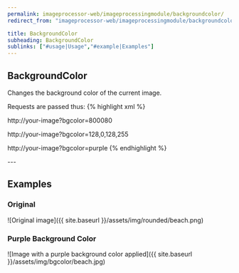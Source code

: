 ```yaml
---
permalink: imageprocessor-web/imageprocessingmodule/backgroundcolor/
redirect_from: "imageprocessor-web/imageprocessingmodule/backgroundcolor.html"

title: BackgroundColor
subheading: BackgroundColor
sublinks: ["#usage|Usage","#example|Examples"]
---
```

<section id="usage">

# BackgroundColor

Changes the background color of the current image.</p>

Requests are passed thus:
{% highlight xml %}
<!--Hex-->
http://your-image?bgcolor=800080
<!--RGBA-->
http://your-image?bgcolor=128,0,128,255
<!--Known Color-->
http://your-image?bgcolor=purple
{% endhighlight %}
</section>
---
<section id="example">

# Examples

### Original

![Original image]({{ site.baseurl }}/assets/img/rounded/beach.png)

### Purple Background Color

![Image with a purple background color applied]({{ site.baseurl }}/assets/img/bgcolor/beach.jpg)

</section>
